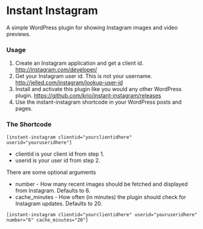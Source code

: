 Instant Instagram
=========

A simple WordPress plugin for showing Instagram images and video previews.

### Usage

1. Create an Instagram application and get a client id. http://instagram.com/developer/
2. Get your Instagram user id. This is not your username. http://jelled.com/instagram/lookup-user-id
3. Install and activate this plugin like you would any other WordPress plugin. https://github.com/krio/instant-instagram/releases
4. Use the instant-instagram shortcode in your WordPress posts and pages.

### The Shortcode

` [instant-instagram clientid="yourclientidhere" userid="youruseridhere"] `

* clientid is your client id from step 1.
* userid is your user id from step 2.

There are some optional arguments
* number - How many recent images should be fetched and displayed from Instagram. Defaults to 6.
* cache_minutes - How often (in minutes) the plugin should check for Instagram updates. Defaults to 20.

` [instant-instagram clientid="yourclientidhere" userid="youruseridhere" number="6" cache_minutes="20"] `